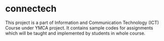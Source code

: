 # connectech
This project is a part of Information and Communication Technology (ICT) Course under YMCA project. It contains sample codes for assignments which will be taught and implemented by students in whole course.

